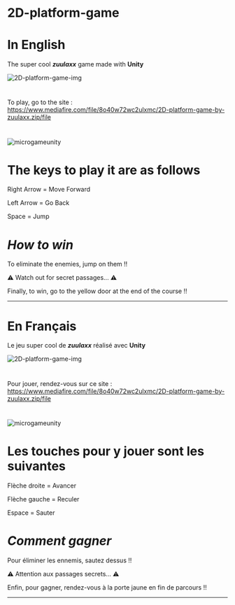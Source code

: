# **2D-platform-game**

# In English

The super cool ***zuulaxx*** game made with **Unity**

![2D-platform-game-img](https://raw.githubusercontent.com/zuulaxx89/2D-platform-game/main/2D-platform-game-img.jpg)
#
To play, go to the site : <a> https://www.mediafire.com/file/8o40w72wc2ulxmc/2D-platform-game-by-zuulaxx.zip/file </a>
#
![microgameunity](https://raw.githubusercontent.com/zuulaxx89/2D-platform-game/main/microgameunity.png)
#
# The keys to play it are as follows

Right Arrow = Move Forward

Left Arrow = Go Back

Space = Jump
#
# *How to win*
To eliminate the enemies, jump on them !!

⚠️ Watch out for secret passages... ⚠️

Finally, to win, go to the yellow door at the end of the course !!

---------------------------------------

# En Français

Le jeu super cool de ***zuulaxx*** réalisé avec **Unity**
 
![2D-platform-game-img](https://raw.githubusercontent.com/zuulaxx89/2D-platform-game/main/2D-platform-game-img.jpg)
 #
Pour jouer, rendez-vous sur ce site : <a> https://www.mediafire.com/file/8o40w72wc2ulxmc/2D-platform-game-by-zuulaxx.zip/file </a>
# 
![microgameunity](https://raw.githubusercontent.com/zuulaxx89/2D-platform-game/main/microgameunity.png)
#
# Les touches pour y jouer sont les suivantes

Flèche droite = Avancer

Flèche gauche = Reculer

Espace = Sauter
#
# *Comment gagner*
Pour éliminer les ennemis, sautez dessus !!

⚠️ Attention aux passages secrets... ⚠️

Enfin, pour gagner, rendez-vous à la porte jaune en fin de parcours !!

------------------------------
